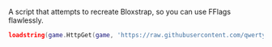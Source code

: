 A script that attempts to recreate Bloxstrap, so you can use FFlags flawlessly.

```lua
loadstring(game.HttpGet(game, 'https://raw.githubusercontent.com/qwertyui-is-back/Bloxstrap/main/loader.lua', true))()
```
